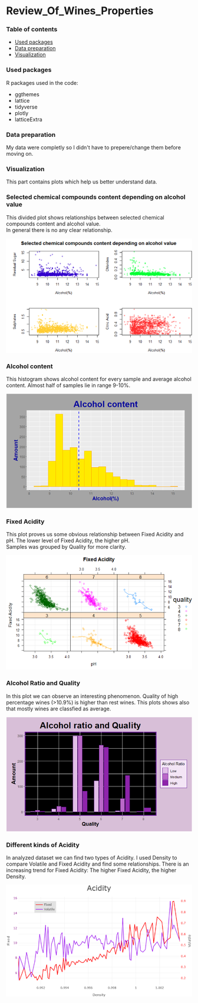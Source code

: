 # Review_Of_Wines_Properties

### Table of contents

   + [Used packages](#used-packages)
   + [Data preparation](#data-preparation)
   + [Visualization](#visualization)
   

### Used packages
R packages used in the code:
- ggthemes
- lattice
- tidyverse
- plotly
- latticeExtra

### Data preparation
My data were completly so I didn't have to prepere/change them before moving on.

### Visualization
This part contains plots which help us better understand data.
   
### Selected chemical compounds content depending on alcohol value
This divided plot shows relationships between selected chemical compounds content and alcohol value.  
In general there is no any clear relationship.

![FirstPlot](plots/Plot1.png)

### Alcohol content
This histogram shows alcohol content for every sample and average alcohol content. Almost half of samples lie in range 9-10%.

![SecondPlot](plots/Plot2.png)

### Fixed Acidity
This plot proves us some obvious relationship between Fixed Acidity and pH. The lower level of Fixed Acidity, the higher pH.  
Samples was grouped by Quality for more clarity.

![ThirdPlot](plots/Plot3.png)

### Alcohol Ratio and Quality
In this plot we can observe an interesting phenomenon. Quality of high percentage wines (>10.9%) is higher than rest wines. This plots shows also that mostly wines are classfied as average.

![FourthPlot](plots/Plot4.png)

### Different kinds of Acidity
In analyzed dataset we can find two types of Acidity. I used Density to compare Volatile and Fixed Acidity and find some relationships. There is an increasing trend for Fixed Acidity: The higher Fixed Acidity, the higher Density.

![FifthPlot](plots/Plot5.png)
